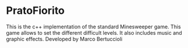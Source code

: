 # PratoFiorito
This is the c++ implementation of the standard Minesweeper game. This game allows to set the different difficult levels. It also includes music and graphic effects. Developed by Marco Bertuccioli
